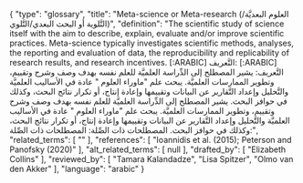 {
    "type": "glossary",
    "title": "Meta-science or Meta-research (العلوم البعديَّة/التَّلوية أو البحث البعدي/التَّلوي)",
    "definition": "The scientific study of science itself with the aim to describe, explain, evaluate and/or improve scientific practices. Meta-science typically investigates scientific methods, analyses, the reporting and evaluation of data, the reproducibility and replicability of research results, and research incentives. [:ARABIC] التَّعريف: [:ARABIC] التَّعريف: يشير المصطلح إلى الدِّراسة العلميَّة للعلم نفسه بهدف وصف وشرح وتقييم، وتطوير الممارسات العلميَّة. يبحث علم \"ماوراء العلوم \" عادة في الأساليب العلميَّة والتَّحليل وإعداد التَّقارير عن البيانات وتقييمها وإعادة إنتاج، أو تكرار نتائج البحث، وكذلك في حوافز البحث. يشير المصطلح إلى الدِّراسة العلميَّة للعلم نفسه بهدف وصف وشرح وتقييم، وتطوير الممارسات العلميَّة. يبحث علم \"ماوراء العلوم \" عادة في الأساليب العلميَّة والتَّحليل وإعداد التَّقارير عن البيانات وتقييمها وإعادة إنتاج، أو تكرار نتائج البحث، وكذلك في حوافز البحث. المصطلحات ذات الصِّلة: المصطلحات ذات الصِّلة:",
    "related_terms": [
        ""
    ],
    "references": [
        "Ioannidis et al. (2015); Peterson and Panofsky (2020)"
    ],
    "alt_related_terms": [
        null
    ],
    "drafted_by": [
        "Elizabeth Collins"
    ],
    "reviewed_by": [
        "Tamara Kalandadze",
        "Lisa Spitzer",
        "Olmo van den Akker"
    ],
    "language": "arabic"
}